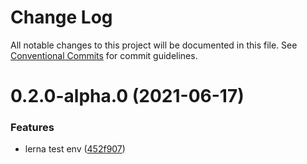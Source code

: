 # Change Log

All notable changes to this project will be documented in this file.
See [Conventional Commits](https://conventionalcommits.org) for commit guidelines.

# 0.2.0-alpha.0 (2021-06-17)


### Features

* lerna test env ([452f907](https://github.com/wenytang-ms-123/testavc/commit/452f907e62e0ec921a9b94fdeafb461d1156b0cc))
